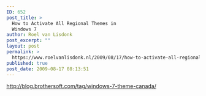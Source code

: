 ```yaml
---
ID: 652
post_title: >
  How to Activate All Regional Themes in
  Windows 7
author: Roel van Lisdonk
post_excerpt: ""
layout: post
permalink: >
  https://www.roelvanlisdonk.nl/2009/08/17/how-to-activate-all-regional-themes-in-windows-7/
published: true
post_date: 2009-08-17 08:13:51
---
```

<p><a title="http://blog.brothersoft.com/tag/windows-7-theme-canada/" href="http://blog.brothersoft.com/tag/windows-7-theme-canada/">http://blog.brothersoft.com/tag/windows-7-theme-canada/</a></p>